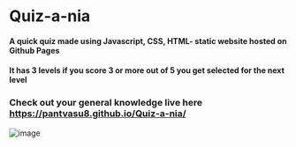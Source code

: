 # Quiz-a-nia
#### A quick quiz made using Javascript, CSS, HTML- static website hosted on Github Pages
#### It has 3 levels if you score 3 or more out of 5 you get selected for the next level 
### Check out your general knowledge live here https://pantvasu8.github.io/Quiz-a-nia/
![image](https://github.com/pantvasu8/Quiz-a-nia/assets/96621003/0e77265f-2974-4684-9f4a-01b807859ade)

